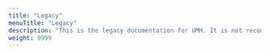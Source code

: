```yaml
---
title: "Legacy"
menuTitle: "Legacy"
description: "This is the legacy documentation for UMH. It is not recommended to use this documentation for new projects."
weight: 9999
---
```

